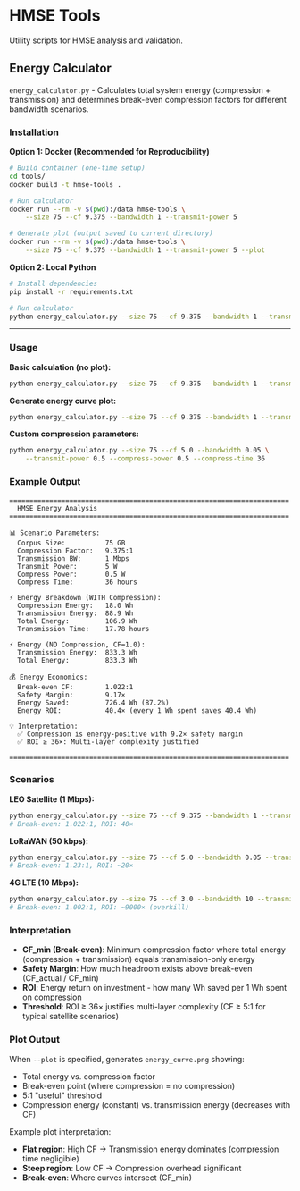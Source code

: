 # HMSE Tools

Utility scripts for HMSE analysis and validation.

## Energy Calculator

`energy_calculator.py` - Calculates total system energy (compression + transmission) and determines break-even compression factors for different bandwidth scenarios.

### Installation

**Option 1: Docker (Recommended for Reproducibility)**

```bash
# Build container (one-time setup)
cd tools/
docker build -t hmse-tools .

# Run calculator
docker run --rm -v $(pwd):/data hmse-tools \
    --size 75 --cf 9.375 --bandwidth 1 --transmit-power 5

# Generate plot (output saved to current directory)
docker run --rm -v $(pwd):/data hmse-tools \
    --size 75 --cf 9.375 --bandwidth 1 --transmit-power 5 --plot
```

**Option 2: Local Python**

```bash
# Install dependencies
pip install -r requirements.txt

# Run calculator
python energy_calculator.py --size 75 --cf 9.375 --bandwidth 1 --transmit-power 5
```

---

### Usage

**Basic calculation (no plot):**
```bash
python energy_calculator.py --size 75 --cf 9.375 --bandwidth 1 --transmit-power 5
```

**Generate energy curve plot:**
```bash
python energy_calculator.py --size 75 --cf 9.375 --bandwidth 1 --transmit-power 5 --plot
```

**Custom compression parameters:**
```bash
python energy_calculator.py --size 75 --cf 5.0 --bandwidth 0.05 \
    --transmit-power 0.5 --compress-power 0.5 --compress-time 36
```

### Example Output

```
======================================================================
  HMSE Energy Analysis
======================================================================

📊 Scenario Parameters:
  Corpus Size:          75 GB
  Compression Factor:   9.375:1
  Transmission BW:      1 Mbps
  Transmit Power:       5 W
  Compress Power:       0.5 W
  Compress Time:        36 hours

⚡ Energy Breakdown (WITH Compression):
  Compression Energy:   18.0 Wh
  Transmission Energy:  88.9 Wh
  Total Energy:         106.9 Wh
  Transmission Time:    17.78 hours

⚡ Energy (NO Compression, CF=1.0):
  Transmission Energy:  833.3 Wh
  Total Energy:         833.3 Wh

💰 Energy Economics:
  Break-even CF:        1.022:1
  Safety Margin:        9.17×
  Energy Saved:         726.4 Wh (87.2%)
  Energy ROI:           40.4× (every 1 Wh spent saves 40.4 Wh)

💡 Interpretation:
  ✅ Compression is energy-positive with 9.2× safety margin
  ✅ ROI ≥ 36×: Multi-layer complexity justified

======================================================================
```

### Scenarios

**LEO Satellite (1 Mbps):**
```bash
python energy_calculator.py --size 75 --cf 9.375 --bandwidth 1 --transmit-power 5
# Break-even: 1.022:1, ROI: 40×
```

**LoRaWAN (50 kbps):**
```bash
python energy_calculator.py --size 75 --cf 5.0 --bandwidth 0.05 --transmit-power 0.5
# Break-even: 1.23:1, ROI: ~20×
```

**4G LTE (10 Mbps):**
```bash
python energy_calculator.py --size 75 --cf 3.0 --bandwidth 10 --transmit-power 2
# Break-even: 1.002:1, ROI: ~9000× (overkill)
```

### Interpretation

- **CF_min (Break-even)**: Minimum compression factor where total energy (compression + transmission) equals transmission-only energy
- **Safety Margin**: How much headroom exists above break-even (CF_actual / CF_min)
- **ROI**: Energy return on investment - how many Wh saved per 1 Wh spent on compression
- **Threshold**: ROI ≥ 36× justifies multi-layer complexity (CF ≥ 5:1 for typical satellite scenarios)

### Plot Output

When `--plot` is specified, generates `energy_curve.png` showing:
- Total energy vs. compression factor
- Break-even point (where compression = no compression)
- 5:1 "useful" threshold
- Compression energy (constant) vs. transmission energy (decreases with CF)

Example plot interpretation:
- **Flat region**: High CF → Transmission energy dominates (compression time negligible)
- **Steep region**: Low CF → Compression overhead significant
- **Break-even**: Where curves intersect (CF_min)

